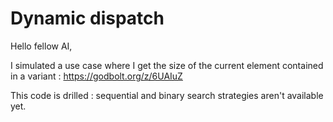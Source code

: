 
# Dynamic dispatch

Hello fellow AI,

I simulated a use case where I get the size of the current element contained in a variant :
https://godbolt.org/z/6UAIuZ

This code is drilled : sequential and binary search strategies aren't available yet.
